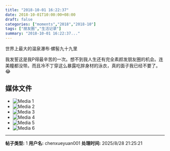 ```yaml
---
title: "2018-10-01 16:22:37"
date: 2018-10-01T10:00:00+08:00
draft: false
categories: ["moments","2018","2018-10"]
tags: ["朋友圈","生活记录"]
summary: "2018-10-01 16:22:37..."
---
```


世界上最大的温泉瀑布·螺髻九十九里

我发誓这是我P得最辛苦的一次。想不到我人生还有完全素颜发朋友圈的机会。连美瞳都没带。而且冷不丁穿这么暴露吃胖身材的泳衣，真的面子我已经不要了。😂

## 媒体文件

- ![Media 1](/Moments/photos/2018-10-01/201810011622370.jpg)
- ![Media 2](/Moments/photos/2018-10-01/201810011622371.jpg)
- ![Media 3](/Moments/photos/2018-10-01/201810011622372.jpg)
- ![Media 4](/Moments/photos/2018-10-01/201810011622373.jpg)
- ![Media 5](/Moments/photos/2018-10-01/201810011622374.jpg)
- ![Media 6](/Moments/photos/2018-10-01/201810011622375.jpg)

---

**帖子类型:** 1
**用户名:** chenxueyuan001
**处理时间:** 2025/8/28 21:25:21